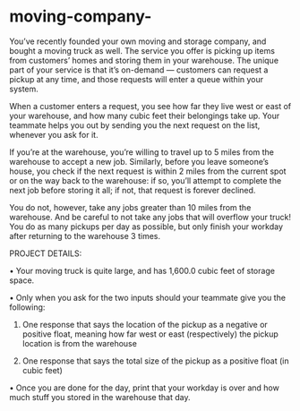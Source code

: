 # moving-company-
You’ve recently founded your own moving and storage company, and bought a moving truck as well. The service you offer is picking up items from customers’ homes and storing them in your warehouse. The unique part of your service is that it’s on-demand — customers can request a pickup at any time, and those requests will enter a queue within your system. 


When a customer enters a request, you see how far they live west or east of your warehouse, and how many cubic feet their belongings take up. Your teammate helps you out by sending you the next request on the list, whenever you ask for it. 

If you’re at the warehouse, you’re willing to travel up to 5 miles from the warehouse to accept a new job. Similarly, before you leave someone’s house, you check if the next request is within 2 miles from the current spot or on the
way back to the warehouse: if so, you’ll attempt to complete the next job before storing it all; if not, that request is forever declined. 

You do not, however, take any jobs greater than 10 miles from the warehouse. And be careful to not take any jobs that will overflow your truck! You do as many pickups per day as possible, but only finish your workday after returning to the warehouse 3 times.

PROJECT DETAILS:

• Your moving truck is quite large, and has 1,600.0 cubic feet of storage
space.

• Only when you ask for the two inputs should your teammate give you the
following:

  1. One response that says the location of the pickup as a negative or positive float, meaning how far west or east (respectively) the pickup location is from the warehouse

  2. One response that says the total size of the pickup as a positive float (in cubic feet)

• Once you are done for the day, print that your workday is over and how much stuff you stored in the warehouse that day.

